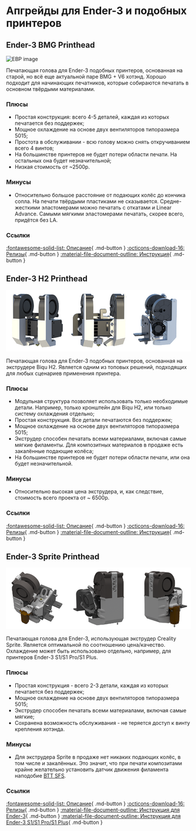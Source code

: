 # Апгрейды для Ender-3 и подобных принтеров

## Ender-3 BMG Printhead

![EBP image](./ebp/pics/ebp_index.png)

Печатающая голова для Ender-3 подобных принтеров, основанная на старой, но всё еще актуальной паре BMG + V6 хотэнд. Хорошо подходит для начинающих печатников, которые собираются печатать в основном твёрдыми материалами.

### Плюсы

- Простая конструкция: всего 4-5 деталей, каждая из которых печатается без поддержек;
- Мощное охлаждение на основе двух вентиляторов типоразмера 5015;
- Простота в обслуживании - всю голову можно снять откручиванием всего 4 винтов;
- На большинстве принтеров не будет потери области печати. На остальных она будет незначительной;
- Низкая стоимость от ~2500р.

### Минусы

- Относительно большое расстояние от подающих колёс до кончика сопла. На печати твёрдыми пластиками не сказывается. Средне-жесткими эластомерами можно печатать с откатами и Linear Advance. Самыми мягкими эластомерами печатать, скорее всего, придётся без LA.

### Ссылки

[:fontawesome-solid-list: Описание](./ebp/index.md){ .md-button } [:octicons-download-16: Релизы](./ebp/releases.md){ .md-button } [:material-file-document-outline: Инструкция](./ebp/bom.md){ .md-button }

## Ender-3 H2 Printhead

![EH2P image](./ehp/pics/ehp_index.png)

Печатающая голова для Ender-3 подобных принтеров, основанная на экструдере Biqu H2. Является одним из топовых решений, подходящих для любых сценариев применения принтера.

### Плюсы

- Модульная структура позволяет использовать только необходимые детали. Например, только кронштейн для Biqu H2, или только систему охлаждения отдельно;
- Простая конструкция. Все детали печатаются без поддержек;
- Мощное охлаждение на основе двух вентиляторов типоразмера 5015;
- Экструдер способен печатать всеми материалами, включая самые мягкие филаменты. Для композитных материалов в продаже есть закалённые подающие колёса;
- На большинстве принтеров не будет потери области печати, или она будет незначительной.

### Минусы

- Относительно высокая цена экструдера, и, как следствие, стоимость всего проекта от ~ 6500р.

### Ссылки

[:fontawesome-solid-list: Описание](./ehp/index.md){ .md-button } [:octicons-download-16: Релизы](./ehp/releases.md){ .md-button } [:material-file-document-outline: Инструкция](./ehp/guide.md){ .md-button }

## Ender-3 Sprite Printhead

![ESP image](./esp/pics/esp_index_1.png)

Печатающая голова для Ender-3, использующая экструдер Creality Sprite. Является оптимальной по соотношению цена/качество. Охлаждение может быть использовано отдельно, например, для принтеров Ender-3 S1/S1 Pro/S1 Plus.

### Плюсы

- Простая конструкция - всего 2-3 детали, каждая из которых печатается без поддержек;
- Мощное охлаждение на основе двух вентиляторов типоразмера 5015;
- Экструдер способен печатать всеми материалами, включая самые мягкие;
- Сохранена возможность обслуживания - не теряется доступ к винту крепления хотэнда.

### Минусы

- Для экструдера Sprite в продаже нет никаких подающих колёс, в том числе и закалённых. Это значит, что при печати композитами крайне желательно установить датчик движения филамента наподобие [BTT SFS](https://alli.pub/6j6p44).

### Ссылки

[:fontawesome-solid-list: Описание](./esp/index.md){ .md-button } [:octicons-download-16: Релизы](./esp/releases.md){ .md-button } [:material-file-document-outline: Инструкция для Ender-3](./esp/guide_ender3.md){ .md-button } [:material-file-document-outline: Инструкция для Ender-3 S1/S1 Pro/S1 Plus](./esp/guide_s1.md){ .md-button }